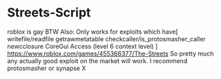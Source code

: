 # Streets-Script
roblox is gay BTW 
Also: Only works for exploits which have[
writefile/readfile
getrawmetatable
checkcaller/is_protosmasher_caller 
newcclosure
CoreGui Access (level 6 context level)
] 
https://www.roblox.com/games/455366377/The-Streets
So pretty much any actually good exploit on the market will work. I recommend protosmasher or synapse X 
